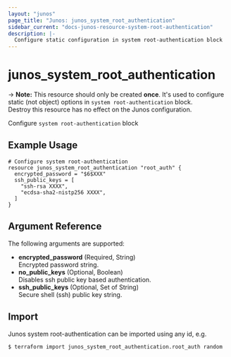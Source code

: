 ```yaml
---
layout: "junos"
page_title: "Junos: junos_system_root_authentication"
sidebar_current: "docs-junos-resource-system-root-authentication"
description: |-
  Configure static configuration in system root-authentication block
---
```


# junos_system_root_authentication

-> **Note:** This resource should only be created **once**.
It's used to configure static (not object) options in `system root-authentication` block.  
Destroy this resource has no effect on the Junos configuration.

Configure `system root-authentication` block

## Example Usage

```hcl
# Configure system root-authentication
resource junos_system_root_authentication "root_auth" {
  encrypted_password = "$6$XXX"
  ssh_public_keys = [
    "ssh-rsa XXXX",
    "ecdsa-sha2-nistp256 XXXX",
  ]
}
```

## Argument Reference

The following arguments are supported:

- **encrypted_password** (Required, String)  
  Encrypted password string.
- **no_public_keys** (Optional, Boolean)  
  Disables ssh public key based authentication.
- **ssh_public_keys** (Optional, Set of String)  
  Secure shell (ssh) public key string.

## Import

Junos system root-authentication can be imported using any id, e.g.

```shell
$ terraform import junos_system_root_authentication.root_auth random
```

